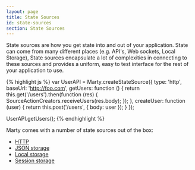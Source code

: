 ```yaml
---
layout: page
title: State Sources
id: state-sources
section: State Sources
---
```


State sources are how you get state into and out of your application. State can come from many different places (e.g. API's, Web sockets, Local Storage), State sources encapsulate a lot of complexities in connecting to these sources and provides a uniform, easy to test interface for the rest of your application to use.

{% highlight js %}
var UserAPI = Marty.createStateSource({
  type: 'http',
  baseUrl: 'http://foo.com',
  getUsers: function () {
    return this.get('/users').then(function (res) {
      SourceActionCreators.receiveUsers(res.body);
    });
  },
  createUser: function (user) {
    return this.post('/users', { body: user });
  }
});

UserAPI.getUsers();
{% endhighlight %}

Marty comes with a number of state sources out of the box:

* [HTTP](/guides/state-sources/http.html)
* [JSON storage](/guides/state-sources/json-storage.html)
* [Local storage](/guides/state-sources/local-storage.html)
* [Session storage](/guides/state-sources/session-storage.html)
